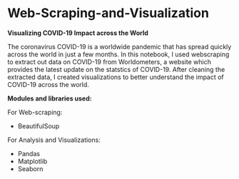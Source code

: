 # Web-Scraping-and-Visualization
**Visualizing COVID-19 Impact across the World**


The coronavirus COVID-19 is a worldwide pandemic that has spread quickly across the world in just a few months. In this notebook, I used webscraping to extract out data on COVID-19 from Worldometers, a website which provides the latest update on the statstics of COVID-19. After cleaning the extracted data, I created visualizations to better understand the impact of COVID-19 across the world.


**Modules and libraries used:**

For Web-scraping:
* BeautifulSoup

For Analysis and Visualizations:
* Pandas
* Matplotlib
* Seaborn

